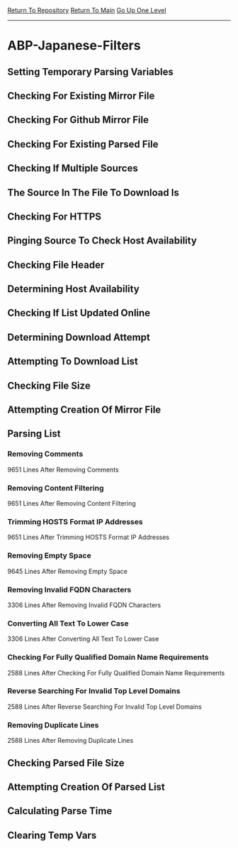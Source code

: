 [Return To Repository](https://github.com/deathbybandaid/piholeparser/)
[Return To Main](https://github.com/deathbybandaid/piholeparser/blob/master/RecentRunLogs/Mainlog.md)
[Go Up One Level](https://github.com/deathbybandaid/piholeparser/blob/master/RecentRunLogs/TopLevelScripts/30-Processing-Blacklists.md)
____________________________________
# ABP-Japanese-Filters
## Setting Temporary Parsing Variables
## Checking For Existing Mirror File
## Checking For Github Mirror File
## Checking For Existing Parsed File
## Checking If Multiple Sources
## The Source In The File To Download Is
## Checking For HTTPS
## Pinging Source To Check Host Availability
## Checking File Header
## Determining Host Availability
## Checking If List Updated Online
## Determining Download Attempt
## Attempting To Download List
## Checking File Size
## Attempting Creation Of Mirror File
## Parsing List
### Removing Comments
9651 Lines After Removing Comments
### Removing Content Filtering
9651 Lines After Removing Content Filtering
### Trimming HOSTS Format IP Addresses
9651 Lines After Trimming HOSTS Format IP Addresses
### Removing Empty Space
9645 Lines After Removing Empty Space
### Removing Invalid FQDN Characters
3306 Lines After Removing Invalid FQDN Characters
### Converting All Text To Lower Case
3306 Lines After Converting All Text To Lower Case
### Checking For Fully Qualified Domain Name Requirements
2588 Lines After Checking For Fully Qualified Domain Name Requirements
### Reverse Searching For Invalid Top Level Domains
2588 Lines After Reverse Searching For Invalid Top Level Domains
### Removing Duplicate Lines
2588 Lines After Removing Duplicate Lines
## Checking Parsed File Size
## Attempting Creation Of Parsed List
## Calculating Parse Time
## Clearing Temp Vars
